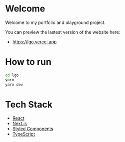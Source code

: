 
# Welcome

Welcome to my portfolio and playground project.

You can preview the lastest version of the website here: 

- https://lgo.vercel.app


# How to run 

```bash
cd lgo
yarn 
yarn dev
```

# Tech Stack

- [React](https://reactjs.org/)
- [Next.js](https://nextjs.org/)
- [Styled Components](https://styled-components.com/)
- [TypeScript](https://www.typescriptlang.org/)
